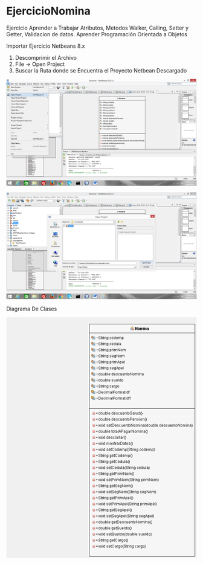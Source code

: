 # EjercicioNomina
Ejercicio Aprender a Trabajar Atributos, Metodos Walker, Calling, Setter y Getter, Validacion de datos.
Aprender Programación Orientada a Objetos


Importar Ejercicio Netbeans 8.x
1. Descomprimir el Archivo
2. File -> Open Project
3. Buscar la Ruta donde se Encuentra el Proyecto Netbean Descargado




![Alt text](https://github.com/carcaceres/EjercicioNomina/blob/master/imagen/pantalla1.png "pantalla1")

![Alt text](https://github.com/carcaceres/EjercicioNomina/blob/master/imagen/pantalla2.png "patalla2")

Diagrama De Clases

![Alt text](https://github.com/carcaceres/EjercicioNomina/blob/master/imagen/uml-clase.png "diagramaclase")
